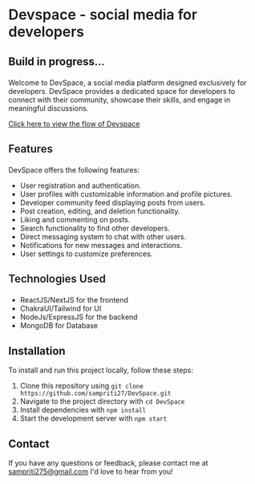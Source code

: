 # <p class="heading" style="font-weight : 600">Devspace - social media for developers</p> 

## <p style="font-weight : 600">**Build in progress**... </p> 

Welcome to DevSpace, a social media platform designed exclusively for developers. DevSpace provides a dedicated space for developers to connect with their community, showcase their skills, and engage in meaningful discussions.

[Click here to view the flow of Devspace](https://www.figma.com/file/dAhZFHTSl9n7y9mueCHXjO/Devspace?type=whiteboard&node-id=0%3A1&t=XnLREmKDyCtt8WYB-1)

## <p style="font-weight : 600">Features</p>
DevSpace offers the following features:

- User registration and authentication.
- User profiles with customizable information and profile pictures.
- Developer community feed displaying posts from users.
- Post creation, editing, and deletion functionality.
- Liking and commenting on posts.
- Search functionality to find other developers.
- Direct messaging system to chat with other users.
- Notifications for new messages and interactions.
- User settings to customize preferences.

## <p style="font-weight : 600">Technologies Used</p>
- ReactJS/NextJS for the frontend
- ChakraUI/Tailwind for UI
- NodeJs/ExpressJS for the backend
- MongoDB for Database

## Installation

To install and run this project locally, follow these steps:

1. Clone this repository using `git clone https://github.com/sampriti27/DevSpace.git`
2. Navigate to the project directory with `cd DevSpace`
3. Install dependencies with `npm install`
4. Start the development server with `npm start`


## Contact

If you have any questions or feedback, please contact me at sampriti275@gmail.com I'd love to hear from you!